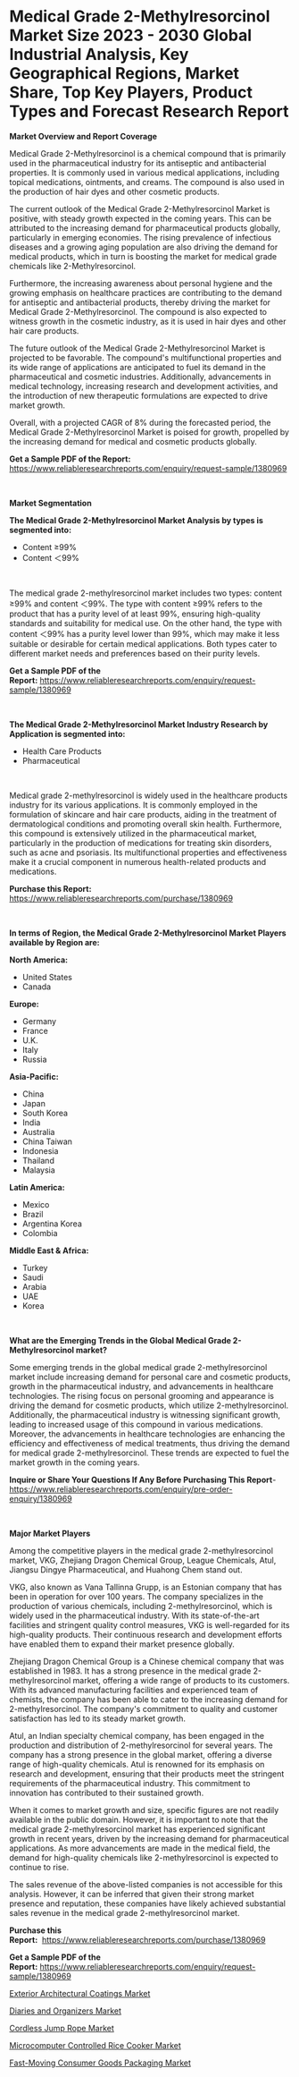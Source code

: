 <p><h1>Medical Grade 2-Methylresorcinol Market Size 2023 - 2030 Global Industrial Analysis, Key Geographical Regions, Market Share, Top Key Players, Product Types and Forecast Research Report</h1></p><p><strong>Market Overview and Report Coverage</strong></p>
<p><p>Medical Grade 2-Methylresorcinol is a chemical compound that is primarily used in the pharmaceutical industry for its antiseptic and antibacterial properties. It is commonly used in various medical applications, including topical medications, ointments, and creams. The compound is also used in the production of hair dyes and other cosmetic products.</p><p>The current outlook of the Medical Grade 2-Methylresorcinol Market is positive, with steady growth expected in the coming years. This can be attributed to the increasing demand for pharmaceutical products globally, particularly in emerging economies. The rising prevalence of infectious diseases and a growing aging population are also driving the demand for medical products, which in turn is boosting the market for medical grade chemicals like 2-Methylresorcinol.</p><p>Furthermore, the increasing awareness about personal hygiene and the growing emphasis on healthcare practices are contributing to the demand for antiseptic and antibacterial products, thereby driving the market for Medical Grade 2-Methylresorcinol. The compound is also expected to witness growth in the cosmetic industry, as it is used in hair dyes and other hair care products.</p><p>The future outlook of the Medical Grade 2-Methylresorcinol Market is projected to be favorable. The compound's multifunctional properties and its wide range of applications are anticipated to fuel its demand in the pharmaceutical and cosmetic industries. Additionally, advancements in medical technology, increasing research and development activities, and the introduction of new therapeutic formulations are expected to drive market growth.</p><p>Overall, with a projected CAGR of 8% during the forecasted period, the Medical Grade 2-Methylresorcinol Market is poised for growth, propelled by the increasing demand for medical and cosmetic products globally.</p></p>
<p><strong>Get a Sample PDF of the Report:</strong> <a href="https://www.reliableresearchreports.com/enquiry/request-sample/1380969">https://www.reliableresearchreports.com/enquiry/request-sample/1380969</a></p>
<p>&nbsp;</p>
<p><strong>Market Segmentation</strong></p>
<p><strong>The Medical Grade 2-Methylresorcinol Market Analysis by types is segmented into:</strong></p>
<p><ul><li>Content ≥99%</li><li>Content ＜99%</li></ul></p>
<p>&nbsp;</p>
<p><p>The medical grade 2-methylresorcinol market includes two types: content ≥99% and content ＜99%. The type with content ≥99% refers to the product that has a purity level of at least 99%, ensuring high-quality standards and suitability for medical use. On the other hand, the type with content ＜99% has a purity level lower than 99%, which may make it less suitable or desirable for certain medical applications. Both types cater to different market needs and preferences based on their purity levels.</p></p>
<p><strong>Get a Sample PDF of the Report:</strong>&nbsp;<a href="https://www.reliableresearchreports.com/enquiry/request-sample/1380969">https://www.reliableresearchreports.com/enquiry/request-sample/1380969</a></p>
<p>&nbsp;</p>
<p><strong>The Medical Grade 2-Methylresorcinol Market Industry Research by Application is segmented into:</strong></p>
<p><ul><li>Health Care Products</li><li>Pharmaceutical</li></ul></p>
<p>&nbsp;</p>
<p><p>Medical grade 2-methylresorcinol is widely used in the healthcare products industry for its various applications. It is commonly employed in the formulation of skincare and hair care products, aiding in the treatment of dermatological conditions and promoting overall skin health. Furthermore, this compound is extensively utilized in the pharmaceutical market, particularly in the production of medications for treating skin disorders, such as acne and psoriasis. Its multifunctional properties and effectiveness make it a crucial component in numerous health-related products and medications.</p></p>
<p><strong>Purchase this Report:</strong>&nbsp; <a href="https://www.reliableresearchreports.com/purchase/1380969">https://www.reliableresearchreports.com/purchase/1380969</a></p>
<p>&nbsp;</p>
<p><strong>In terms of Region, the Medical Grade 2-Methylresorcinol Market Players available by Region are:</strong></p>
<p>
    <p> <strong> North America: </strong>
        <ul>
            <li>United States</li>
            <li>Canada</li>
        </ul>
        </p> 
    <p> <strong> Europe: </strong>
        <ul>
            <li>Germany</li>
            <li>France</li>
            <li>U.K.</li>
            <li>Italy</li>
            <li>Russia</li>
        </ul>
        </p> 
    <p> <strong> Asia-Pacific: </strong>
        <ul>
            <li>China</li>
            <li>Japan</li>
            <li>South Korea</li>
            <li>India</li>
            <li>Australia</li>
            <li>China Taiwan</li>
            <li>Indonesia</li>
            <li>Thailand</li>
            <li>Malaysia</li>
        </ul>
        </p> 
    <p> <strong> Latin America: </strong>
        <ul>
            <li>Mexico</li>
            <li>Brazil</li>
            <li>Argentina Korea</li>
            <li>Colombia</li>
        </ul>
        </p> 
    <p> <strong> Middle East & Africa: </strong>
        <ul>
            <li>Turkey</li>
            <li>Saudi</li>
            <li>Arabia</li>
            <li>UAE</li>
            <li>Korea</li>
        </ul>
    </p>
    </p>
<p>&nbsp;</p>
<p><strong>What are the Emerging Trends in the Global Medical Grade 2-Methylresorcinol market?</strong></p>
<p><p>Some emerging trends in the global medical grade 2-methylresorcinol market include increasing demand for personal care and cosmetic products, growth in the pharmaceutical industry, and advancements in healthcare technologies. The rising focus on personal grooming and appearance is driving the demand for cosmetic products, which utilize 2-methylresorcinol. Additionally, the pharmaceutical industry is witnessing significant growth, leading to increased usage of this compound in various medications. Moreover, the advancements in healthcare technologies are enhancing the efficiency and effectiveness of medical treatments, thus driving the demand for medical grade 2-methylresorcinol. These trends are expected to fuel the market growth in the coming years.</p></p>
<p><strong>Inquire or Share Your Questions If Any Before Purchasing This Report</strong>- <a href="https://www.reliableresearchreports.com/enquiry/pre-order-enquiry/1380969">https://www.reliableresearchreports.com/enquiry/pre-order-enquiry/1380969</a></p>
<p>&nbsp;</p>
<p><strong>Major Market Players</strong></p>
<p><p>Among the competitive players in the medical grade 2-methylresorcinol market, VKG, Zhejiang Dragon Chemical Group, League Chemicals, Atul, Jiangsu Dingye Pharmaceutical, and Huahong Chem stand out.</p><p>VKG, also known as Vana Tallinna Grupp, is an Estonian company that has been in operation for over 100 years. The company specializes in the production of various chemicals, including 2-methylresorcinol, which is widely used in the pharmaceutical industry. With its state-of-the-art facilities and stringent quality control measures, VKG is well-regarded for its high-quality products. Their continuous research and development efforts have enabled them to expand their market presence globally. </p><p>Zhejiang Dragon Chemical Group is a Chinese chemical company that was established in 1983. It has a strong presence in the medical grade 2-methylresorcinol market, offering a wide range of products to its customers. With its advanced manufacturing facilities and experienced team of chemists, the company has been able to cater to the increasing demand for 2-methylresorcinol. The company's commitment to quality and customer satisfaction has led to its steady market growth.</p><p>Atul, an Indian specialty chemical company, has been engaged in the production and distribution of 2-methylresorcinol for several years. The company has a strong presence in the global market, offering a diverse range of high-quality chemicals. Atul is renowned for its emphasis on research and development, ensuring that their products meet the stringent requirements of the pharmaceutical industry. This commitment to innovation has contributed to their sustained growth.</p><p>When it comes to market growth and size, specific figures are not readily available in the public domain. However, it is important to note that the medical grade 2-methylresorcinol market has experienced significant growth in recent years, driven by the increasing demand for pharmaceutical applications. As more advancements are made in the medical field, the demand for high-quality chemicals like 2-methylresorcinol is expected to continue to rise.</p><p>The sales revenue of the above-listed companies is not accessible for this analysis. However, it can be inferred that given their strong market presence and reputation, these companies have likely achieved substantial sales revenue in the medical grade 2-methylresorcinol market.</p></p>
<p><strong>Purchase this Report:</strong>&nbsp;&nbsp;<a href="https://www.reliableresearchreports.com/purchase/1380969">https://www.reliableresearchreports.com/purchase/1380969</a></p>
<p></p>
<p><strong>Get a Sample PDF of the Report:</strong>&nbsp;<a href="https://www.reliableresearchreports.com/enquiry/request-sample/1380969">https://www.reliableresearchreports.com/enquiry/request-sample/1380969</a></p>
<p><p><a href="https://github.com/YashRP12/Market-Research-Report-List-2/blob/main/exterior-architectural-coatings-market.md">Exterior Architectural Coatings Market</a></p><p><a href="https://www.linkedin.com/pulse/diaries-organizers-market-size-2023-2030-global-industrial-hfose/">Diaries and Organizers Market</a></p><p><a href="https://www.linkedin.com/pulse/cordless-jump-rope-market-challenges-opportunities-growth-pmy1e/">Cordless Jump Rope Market</a></p><p><a href="https://www.linkedin.com/pulse/decoding-microcomputer-controlled-rice-cooker-market-deep-dive-latest-fh73e/">Microcomputer Controlled Rice Cooker Market</a></p><p><a href="https://github.com/Chiragrp25/Market-Research-Report-List-2/blob/main/fast-moving-consumer-goods-packaging-market.md">Fast-Moving Consumer Goods Packaging Market</a></p></p>
